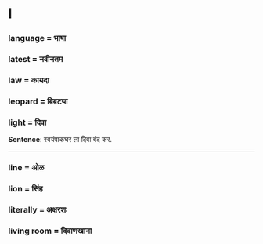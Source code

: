 # l

### language = भाषा

### latest = नवीनतम

### law = कायदा

### leopard = बिबट्या

### light = दिवा

**Sentence**: स्वयंपाकघर ला दिवा बंद कर.

---
### line = ओळ

### lion = सिंह

### literally = अक्षरशः

### living room = दिवाणखाना

